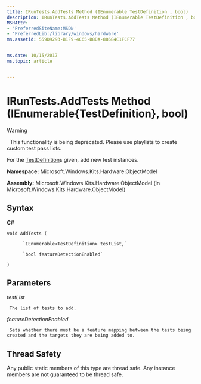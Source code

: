 ```yaml
---
title: IRunTests.AddTests Method (IEnumerable TestDefinition , bool)
description: IRunTests.AddTests Method (IEnumerable TestDefinition , bool)
MSHAttr:
- 'PreferredSiteName:MSDN'
- 'PreferredLib:/library/windows/hardware'
ms.assetid: 559D9293-B1F9-4C65-B8DA-88684C1FCF77


ms.date: 10/15/2017
ms.topic: article


---
```


# IRunTests.AddTests Method (IEnumerable{TestDefinition}, bool)

>[!WARNING]
>  This functionality is being deprecated. Please use playlists to create custom test pass lists.

 

For the [TestDefinition](testdefinition-class.md)s given, add new test instances.

**Namespace:** Microsoft.Windows.Kits.Hardware.ObjectModel

**Assembly:** Microsoft.Windows.Kits.Hardware.ObjectModel (in Microsoft.Windows.Kits.Hardware.ObjectModel)

## <span id="Syntax"></span><span id="syntax"></span><span id="SYNTAX"></span>Syntax


**C#**

`void AddTests (`

          `IEnumerable<TestDefinition> testList,`

          `bool featureDetectionEnabled`

`)`

## <span id="Parameters"></span><span id="parameters"></span><span id="PARAMETERS"></span>Parameters


*testList*

     The list of tests to add.

*featureDetectionEnabled*

     Sets whether there must be a feature mapping between the tests being created and the targets they are being added to.

## <span id="Thread_Safety"></span><span id="thread_safety"></span><span id="THREAD_SAFETY"></span>Thread Safety


Any public static members of this type are thread safe. Any instance members are not guaranteed to be thread safe.

 

 






